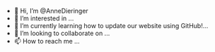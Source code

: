 - 👋 Hi, I’m @AnneDieringer
- 👀 I’m interested in ...
- 🌱 I’m currently learning how to update our website using GitHub!...
- 💞️ I’m looking to collaborate on ...
- 📫 How to reach me ...

<!---
AnneDieringer/AnneDieringer is a ✨ special ✨ repository because its `README.md` (this file) appears on your GitHub profile.
You can click the Preview link to take a look at your changes.
--->
